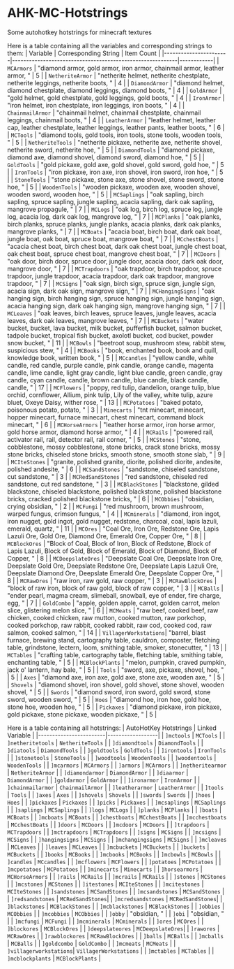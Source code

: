 # AHK-MC-Hotstrings
Some autohotkey hotstrings for minecraft textures

Here is a table containing all the variables and corresponding strings to them:
| Variable              | Corresponding String                                     | Item Count |
|-----------------------|-----------------------------------------------------------|------------|
| `MCArmors`            | "diamond armor, gold armor, iron armor, chainmail armor, leather armor, " | 5          |
| `NetheriteArmor`      | "netherite helmet, netherite chestplate, netherite leggings, netherite boots, " | 4          |
| `DiamondArmor`        | "diamond helmet, diamond chestplate, diamond leggings, diamond boots, " | 4          |
| `GoldArmor`           | "gold helmet, gold chestplate, gold leggings, gold boots, " | 4          |
| `IronArmor`           | "iron helmet, iron chestplate, iron leggings, iron boots, " | 4          |
| `ChainmailArmor`      | "chainmail helmet, chainmail chestplate, chainmail leggings, chainmail boots, " | 4          |
| `LeatherArmor`        | "leather helmet, leather cap, leather chestplate, leather leggings, leather pants, leather boots, " | 6          |
| `MCTools`             | "diamond tools, gold tools, iron tools, stone tools, wooden tools, " | 5          |
| `NetheriteTools`      | "netherite pickaxe, netherite axe, netherite shovel, netherite sword, netherite hoe, " | 5          |
| `DiamondTools`        | "diamond pickaxe, diamond axe, diamond shovel, diamond sword, diamond hoe, " | 5          |
| `GoldTools`           | "gold pickaxe, gold axe, gold shovel, gold sword, gold hoe, " | 5          |
| `IronTools`           | "iron pickaxe, iron axe, iron shovel, iron sword, iron hoe, " | 5          |
| `StoneTools`          | "stone pickaxe, stone axe, stone shovel, stone sword, stone hoe, " | 5          |
| `WoodenTools`         | "wooden pickaxe, wooden axe, wooden shovel, wooden sword, wooden hoe, " | 5          |
| `MCSaplings`          | "oak sapling, birch sapling, spruce sapling, jungle sapling, acacia sapling, dark oak sapling, mangrove propagule, " | 7          |
| `MCLogs`              | "oak log, birch log, spruce log, jungle log, acacia log, dark oak log, mangrove log, " | 7          |
| `MCPlanks`            | "oak planks, birch planks, spruce planks, jungle planks, acacia planks, dark oak planks, mangrove planks, " | 7          |
| `MCBoats`             | "acacia boat, birch boat, dark oak boat, jungle boat, oak boat, spruce boat, mangrove boat, " | 7          |
| `MCchestBoats`        | "acacia chest boat, birch chest boat, dark oak chest boat, jungle chest boat, oak chest boat, spruce chest boat, mangrove chest boat, " | 7          |
| `MCDoors`             | "oak door, birch door, spruce door, jungle door, acacia door, dark oak door, mangrove door, " | 7          |
| `MCTrapdoors`         | "oak trapdoor, birch trapdoor, spruce trapdoor, jungle trapdoor, acacia trapdoor, dark oak trapdoor, mangrove trapdoor, " | 7          |
| `MCSigns`             | "oak sign, birch sign, spruce sign, jungle sign, acacia sign, dark oak sign, mangrove sign, " | 7          |
| `MCHangingSigns`      | "oak hanging sign, birch hanging sign, spruce hanging sign, jungle hanging sign, acacia hanging sign, dark oak hanging sign, mangrove hanging sign, " | 7          |
| `MCLeaves`            | "oak leaves, birch leaves, spruce leaves, jungle leaves, acacia leaves, dark oak leaves, mangrove leaves, " | 7          |
| `MCBuckets`           | "water bucket, bucket, lava bucket, milk bucket, pufferfish bucket, salmon bucket, tadpole bucket, tropical fish bucket, axolotl bucket, cod bucket, powder snow bucket, " | 11         |
| `MCBowls`             | "beetroot soup, mushroom stew, rabbit stew, suspicious stew, " | 4          |
| `MCBooks`             | "book, enchanted book, book and quill, knowledge book, written book, " | 5          |
| `MCcandles`           | "yellow candle, white candle, red candle, purple candle, pink candle, orange candle, magenta candle, lime candle, light gray candle, light blue candle, green candle, gray candle, cyan candle, candle, brown candle, blue candle, black candle, candle, " | 17         |
| `MCFlowers`           | "poppy, red tulip, dandelion, orange tulip, blue orchid, cornflower, Allium, pink tulip, Lily of the valley, white tulip, azure bluet, Oxeye Daisy, wither rose, " | 13         |
| `MCPotatoes`          | "baked potato, poisonous potato, potato, " | 3          |
| `Minecarts`           | "tnt minecart, minecart, hopper minecart, furnace minecart, chest minecart, command block minecart, " | 6          |
| `MCHorseArmors`       | "leather horse armor, iron horse armor, gold horse armor, diamond horse armor, " | 4          |
| `MCRails`             | "powered rail, activator rail, rail, detector rail, rail corner, " | 5          |
| `MCStones`            | "stone, cobblestone, mossy cobblestone, stone bricks, crack stone bricks, mossy stone bricks, chiseled stone bricks, smooth stone, smooth stone slab, " | 9          |
| `MCIteStones`         | "granite, polished granite, diorite, polished diorite, andesite, polished andesite, " | 6          |
| `MCSandStones`        | "sandstone, chiseled sandstone, cut sandstone, " | 3          |
| `MCRedSandStones`     | "red sandstone, chiseled red sandstone, cut red sandstone, " | 3          |
| `MCBlackStones`       | "blackstone, gilded blackstone, chiseled blackstone, polished blackstone, polished blackstone bricks, cracked polished blackstone bricks, " | 6          |
| `MCObbies`            | "obsidian, crying obsidian, " | 2          |
| `MCFungi`             | "red mushroom, brown mushroom, warped fungus, crimson fungus, " | 4          |
| `MCminerals`          | "diamond, iron ingot, iron nugget, gold ingot, gold nugget, redstone, charcoal, coal, lapis lazuli, emerald, quartz, " | 11         |
| `MCOres`              | "Coal Ore, Iron Ore, Redstone Ore, Lapis Lazuli Ore, Gold Ore, Diamond Ore, Emerald Ore, Copper Ore, " | 8          |
| `MCBlockOres`         | "Block of Coal, Block of Iron, Block of Redstone, Block of Lapis Lazuli, Block of Gold, Block of Emerald, Block of Diamond, Block of Copper, " | 8          |
| `MCDeepslateOres`     | "Deepslate Coal Ore, Deepslate Iron Ore, Deepslate Gold Ore, Deepslate Redstone Ore, Deepslate Lapis Lazuli Ore, Deepslate Diamond Ore, Deepslate Emerald Ore, Deepslate Copper Ore, " | 8          |
| `MCRawOres`           | "raw iron, raw gold, raw copper, " | 3          |
| `MCRawBlockOres`      | "block of raw iron, block of raw gold, block of raw copper, " | 3          |
| `MCBalls`             | "ender pearl, magma cream, slimeball, snowball, eye of ender, fire charge, egg, " | 7          |
| `GoldCombo`           | "apple, golden apple, carrot, golden carrot, melon slice, glistering melon slice, " | 6          |
| `MCMeats`             | "raw beef, cooked beef, raw chicken, cooked chicken, raw mutton, cooked mutton, raw porkchop, cooked porkchop, raw rabbit, cooked rabbit, raw cod, cooked cod, raw salmon, cooked salmon, " | 14         |
| `VillagerWorkstations`| "barrel, blast furnace, brewing stand, cartography table, cauldron, composter, fletching table, grindstone, lectern, loom, smithing table, smoker, stonecutter, " | 13         |
| `MCTables`            | "crafting table, cartography table, fletching table, smithing table, enchanting table, " | 5          |
| `MCBlockPlants`       | "melon, pumpkin, craved pumpkin, jack o' lantern, hay bale, " | 5          |
| `Tools`               | "sword, axe, pickaxe, shovel, hoe, " | 5          |
| `Axes`                | "diamond axe, iron axe, gold axe, stone axe, wooden axe, " | 5          |
| `Shovels`             | "diamond shovel, iron shovel, gold shovel, stone shovel, wooden shovel, " | 5          |
| `Swords`              | "diamond sword, iron sword, gold sword, stone sword, wooden sword, " | 5          |
| `Hoes`                | "diamond hoe, iron hoe, gold hoe, stone hoe, wooden hoe, " | 5          |
| `Pickaxes`            | "diamond pickaxe, iron pickaxe, gold pickaxe, stone pickaxe, wooden pickaxe, " | 5          |




Here is a table containing all hotstrings:
| AutoHotKey Hotstrings | Linked Variable  |
|------------------------|------------------|
| `]mctools`             | `MCTools`        |
| `]netheritetools`      | `NetheriteTools` |
| `]diamondtools`        | `DiamondTools`   |
| `]diatools`            | `DiamondTools`   |
| `]goldtools`           | `GoldTools`      |
| `]irontools`           | `IronTools`      |
| `]stonetools`          | `StoneTools`     |
| `]woodtools`           | `WoodenTools`    |
| `]woodentools`         | `WoodenTools`    |
| `]mcarmors`            | `MCArmors`       |
| `]armors`              | `MCArmors`       |
| `]netheritearmor`      | `NetheriteArmor` |
| `]diamondarmor`        | `DiamondArmor`   |
| `]diaarmor`            | `DiamondArmor`   |
| `]goldarmor`           | `GoldArmor`      |
| `]ironarmor`           | `IronArmor`      |
| `]chainmailarmor`      | `ChainmailArmor` |
| `]leatherarmor`        | `LeatherArmor`   |
| `]tools`               | `Tools`          |
| `]axes`                | `Axes`           |
| `]shovels`             | `Shovels`        |
| `]swords`              | `Swords`         |
| `]hoes`                | `Hoes`           |
| `]pickaxes`            | `Pickaxes`       |
| `]picks`               | `Pickaxes`       |
| `]mcsaplings`          | `MCSaplings`     |
| `]saplings`            | `MCSaplings`     |
| `]logs`                | `MCLogs`         |
| `]planks`              | `MCPlanks`       |
| `]boats`               | `MCBoats`        |
| `]mcboats`             | `MCBoats`        |
| `]chestboats`          | `MCchestBoats`   |
| `]mcchestboats`        | `MCchestBoats`   |
| `]doors`               | `MCDoors`        |
| `]mcdoors`             | `MCDoors`        |
| `]trapdoors`           | `MCTrapdoors`    |
| `]mctrapdoors`         | `MCTrapdoors`    |
| `]signs`               | `MCSigns`        |
| `]mcsigns`             | `MCSigns`        |
| `]hangingsigns`        | `MCSigns`        |
| `]mchangingsigns`      | `MCSigns`        |
| `]mcleaves`            | `MCLeaves`       |
| `]leaves`              | `MCLeaves`       |
| `]mcbuckets`           | `MCBuckets`      |
| `]buckets`             | `MCBuckets`      |
| `]books`               | `MCBooks`        |
| `]mcbooks`             | `MCBooks`        |
| `]mcbowls`             | `MCBowls`        |
| `]candles`             | `MCcandles`      |
| `]mcflowers`           | `MCFlowers`      |
| `]potatoes`            | `MCPotatoes`     |
| `]mcpotatoes`          | `MCPotatoes`     |
| `]minecarts`           | `Minecarts`      |
| `]horsearmors`         | `MCHorseArmors`  |
| `]rails`               | `MCRails`        |
| `]mcrails`             | `MCRails`        |
| `]stones`              | `MCStones`       |
| `]mcstones`            | `MCStones`       |
| `]itestones`           | `MCIteStones`    |
| `]mcitestones`         | `MCIteStones`    |
| `]sandstones`          | `MCSandStones`   |
| `]mcsandstones`        | `MCSandStones`   |
| `]redsandstones`       | `MCRedSandStones`|
| `]mcredsandstones`     | `MCRedSandStones`|
| `]blackstones`         | `MCBlackStones`  |
| `]mcblackstones`       | `MCBlackStones`  |
| `]obbies`              | `MCObbies`       |
| `]mcobbies`            | `MCObbies`       |
| `]obby`                | "obsidian, "      |
| `]obi`                 | "obsidian, "      |
| `]mcfungi`             | `MCFungi`        |
| `]mcminerals`          | `MCminerals`     |
| `]ores`                | `MCOres`         |
| `]blockores`           | `MCBlockOres`    |
| `]deepslateores`       | `MCDeepslateOres`|
| `]rawores`             | `MCRawOres`      |
| `]rawblockores`        | `MCRawBlockOres` |
| `]balls`               | `MCBalls`        |
| `]mcballs`             | `MCBalls`        |
| `]goldcombo`           | `GoldCombo`      |
| `]mcmeats`             | `MCMeats`        |
| `]villagerworkstations`| `VillagerWorkstations` |
| `]mctables`            | `MCTables`       |
| `]mcblockplants`       | `MCBlockPlants`  |
